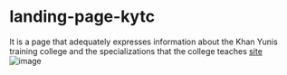 # landing-page-kytc
It is a page that adequately expresses information about the Khan Yunis training college and the specializations that the college teaches
[site](https://abdulrhmanmnabriees.github.io/landing-page-kytc/#profiel-info)
![image](https://user-images.githubusercontent.com/62213913/110250647-0b2fec00-7f85-11eb-9ab0-3facf94dd275.png)

